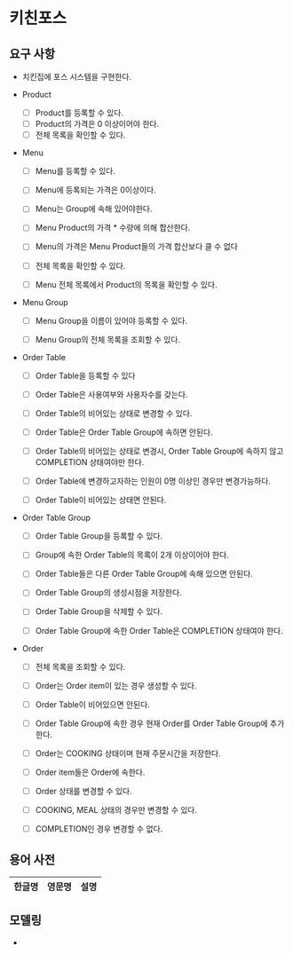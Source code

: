 # 키친포스

## 요구 사항

- 치킨집에 포스 시스템을 구현한다.

- Product
  - [ ] Product를 등록할 수 있다.
  - [ ] Product의 가격은 0 이상이어야 한다.
  - [ ] 전체 목록을 확인할 수 있다.
    
- Menu
  - [ ] Menu를 등록할 수 있다.
  - [ ] Menu에 등록되는 가격은 0이상이다.
  - [ ] Menu는 Group에 속해 있어야한다.
  - [ ] Menu Product의 가격 * 수량에 의해 합산한다.
  - [ ] Menu의 가격은 Menu Product들의 가격 합산보다 클 수 없다
  
  - [ ] 전체 목록을 확인할 수 있다.
  - [ ] Menu 전체 목록에서 Product의 목록을 확인할 수 있다.
    
- Menu Group
  - [ ] Menu Group을 이름이 있어야 등록할 수 있다.
  
  - [ ] Menu Group의 전체 목록을 조회할 수 있다.
  
- Order Table
  - [ ] Order Table을 등록할 수 있다
  - [ ] Order Table은 사용여부와 사용자수를 갖는다.
  
  - [ ] Order Table의 비어있는 상태로 변경할 수 있다.  
  - [ ] Order Table은 Order Table Group에 속하면 안된다.
  - [ ] Order Table의 비어있는 상태로 변경시, Order Table Group에 속하지 않고 COMPLETION 상태여야만 한다.
  
  - [ ] Order Table에 변경하고자하는 인원이 0명 이상인 경우만 변경가능하다.
  - [ ] Order Table이 비어있는 상태면 안된다.
  
  
- Order Table Group
  - [ ] Order Table Group을 등록할 수 있다.
  - [ ] Group에 속한 Order Table의 목록이 2개 이상이어야 한다.
  - [ ] Order Table들은 다른 Order Table Group에 속해 있으면 안된다.
  - [ ] Order Table Group의 생성시점을 저장한다.
  
  - [ ] Order Table Group을 삭제할 수 있다.  
  - [ ] Order Table Group에 속한 Order Table은 COMPLETION 상태여야 한다.


- Order
  - [ ] 전체 목록을 조회할 수 있다.
  
  - [ ] Order는 Order item이 있는 경우 생성할 수 있다.
  - [ ] Order Table이 비어있으면 안된다.
  - [ ] Order Table Group에 속한 경우 현재 Order를 Order Table Group에 추가한다.
  - [ ] Order는 COOKING 상태이며 현재 주문시간을 저장한다.
  - [ ] Order item들은 Order에 속한다.
  
  - [ ] Order 상태를 변경할 수 있다.
  - [ ] COOKING, MEAL 상태의 경우만 변경할 수 있다.
  - [ ] COMPLETION인 경우 변경할 수 없다.
  
## 용어 사전

| 한글명 | 영문명 | 설명 |
| --- | --- | --- |

## 모델링

- 
